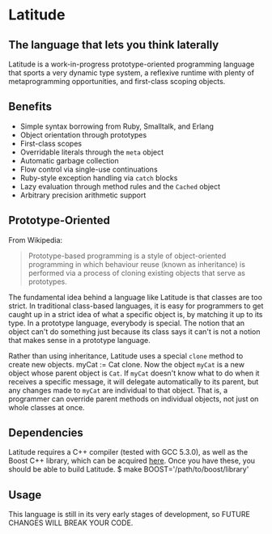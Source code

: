 # Latitude
## The language that lets you think laterally

Latitude is a work-in-progress prototype-oriented programming language that sports a very dynamic type system, a reflexive runtime with plenty of metaprogramming opportunities, and first-class scoping objects.

## Benefits

 * Simple syntax borrowing from Ruby, Smalltalk, and Erlang
 * Object orientation through prototypes
 * First-class scopes
 * Overridable literals through the `meta` object
 * Automatic garbage collection
 * Flow control via single-use continuations
 * Ruby-style exception handling via `catch` blocks
 * Lazy evaluation through method rules and the `Cached` object
 * Arbitrary precision arithmetic support

## Prototype-Oriented

From Wikipedia:
> Prototype-based programming is a style of object-oriented programming in which behaviour
> reuse (known as inheritance) is performed via a process of cloning existing objects that
> serve as prototypes.

The fundamental idea behind a language like Latitude is that classes are too strict. In traditional class-based languages, it is easy for programmers to get caught up in a strict idea of what a specific object is, by matching it up to its type. In a prototype language, everybody is special. The notion that an object can't do something just because its class says it can't is not a notion that makes sense in a prototype language.

Rather than using inheritance, Latitude uses a special `clone` method to create new objects.
    myCat := Cat clone.
Now the object `myCat` is a new object whose parent object is `Cat`. If `myCat` doesn't know what to do when it receives a specific message, it will delegate automatically to its parent, but any changes made to `myCat` are individual to that object. That is, a programmer can override parent methods on individual objects, not just on whole classes at once.

## Dependencies

Latitude requires a C++ compiler (tested with GCC 5.3.0), as well as the Boost C++ library, which can be acquired [here](http://www.boost.org/). Once you have these, you should be able to build Latitude.
     $ make BOOST='/path/to/boost/library'

## Usage

This language is still in its very early stages of development, so FUTURE CHANGES WILL BREAK YOUR CODE.
